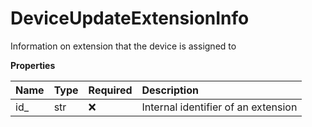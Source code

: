 # DeviceUpdateExtensionInfo

Information on extension that the device is assigned to

**Properties**

| Name | Type | Required | Description                         |
| :--- | :--- | :------- | :---------------------------------- |
| id\_ | str  | ❌       | Internal identifier of an extension |

<!-- This file was generated by liblab | https://liblab.com/ -->

